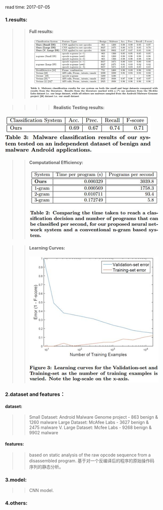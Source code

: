 read time: 2017-07-05

### 1.results:
>>#### Full results: 
>>![results-01.jpg](https://github.com/aszhaoweiguo/paper_read/blob/master/images/20170705/results-01.jpg "results-01")

>>>>#### Realistic Testing results: 
![results-02.jpg](https://github.com/aszhaoweiguo/paper_read/blob/master/images/20170705/results-02.jpg "results-02")

>>#### Computational Efficiency: 
>>![computational_efficiency-01.jpg](https://github.com/aszhaoweiguo/paper_read/blob/master/images/20170705/computational_efficiency-01.jpg "computational_efficiency-01")

>>#### Learning Curves: 
>>![images](https://github.com/aszhaoweiguo/paper_read/blob/master/images/20170705/learning_curves-01.jpg "learning_curves-01")


### 2.dataset and features：
#### dataset:
>>Small Dataset: Android Malware Genome project - 863 benign & 1260 malware 
>>Large Dataset: McAfee Labs - 3627 benign & 2475 malware 
>>V. Large Dataset: Mcfee Labs - 9268 benign & 9902 malware 

#### features:
>>based on static analysis of the raw opcode sequence from a disassembled program. 
>>基于对一个反编译后的程序的原始操作码序列的静态分析。


### 3.model:
>>CNN model.


### 4.others:



